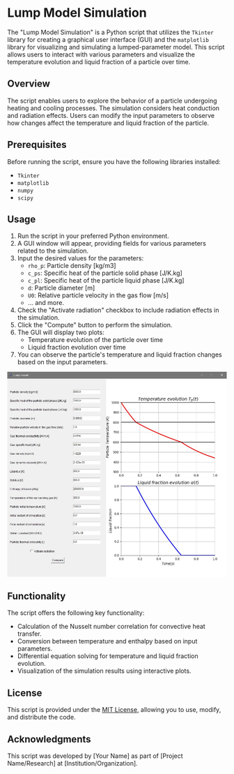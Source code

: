 # Lump Model Simulation

The "Lump Model Simulation" is a Python script that utilizes the `Tkinter` library for creating a graphical user interface (GUI) and the `matplotlib` library for visualizing and simulating a lumped-parameter model. This script allows users to interact with various parameters and visualize the temperature evolution and liquid fraction of a particle over time.

## Overview

The script enables users to explore the behavior of a particle undergoing heating and cooling processes. The simulation considers heat conduction and radiation effects. Users can modify the input parameters to observe how changes affect the temperature and liquid fraction of the particle.

## Prerequisites

Before running the script, ensure you have the following libraries installed:

- `Tkinter`
- `matplotlib`
- `numpy`
- `scipy`

## Usage

1. Run the script in your preferred Python environment.
2. A GUI window will appear, providing fields for various parameters related to the simulation.
3. Input the desired values for the parameters:
   - `rho_p`: Particle density [kg/m3]
   - `c_ps`: Specific heat of the particle solid phase [J/K.kg]
   - `c_pl`: Specific heat of the particle liquid phase [J/K.kg]
   - `d`: Particle diameter [m]
   - `U0`: Relative particle velocity in the gas flow [m/s]
   - ... and more.
4. Check the "Activate radiation" checkbox to include radiation effects in the simulation.
5. Click the "Compute" button to perform the simulation.
6. The GUI will display two plots:
   - Temperature evolution of the particle over time
   - Liquid fraction evolution over time
7. You can observe the particle's temperature and liquid fraction changes based on the input parameters.

![til](./gui_example.jpg)
## Functionality

The script offers the following key functionality:

- Calculation of the Nusselt number correlation for convective heat transfer.
- Conversion between temperature and enthalpy based on input parameters.
- Differential equation solving for temperature and liquid fraction evolution.
- Visualization of the simulation results using interactive plots.

## License

This script is provided under the [MIT License](LICENSE), allowing you to use, modify, and distribute the code.

## Acknowledgments

This script was developed by [Your Name] as part of [Project Name/Research] at [Institution/Organization].
